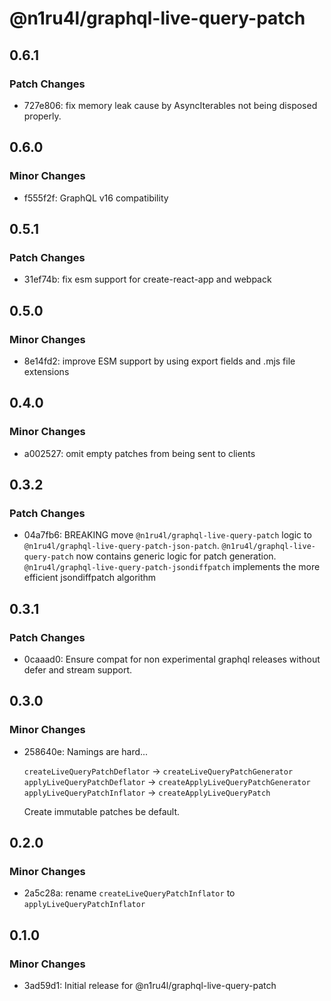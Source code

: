 # @n1ru4l/graphql-live-query-patch

## 0.6.1

### Patch Changes

- 727e806: fix memory leak cause by AsyncIterables not being disposed properly.

## 0.6.0

### Minor Changes

- f555f2f: GraphQL v16 compatibility

## 0.5.1

### Patch Changes

- 31ef74b: fix esm support for create-react-app and webpack

## 0.5.0

### Minor Changes

- 8e14fd2: improve ESM support by using export fields and .mjs file extensions

## 0.4.0

### Minor Changes

- a002527: omit empty patches from being sent to clients

## 0.3.2

### Patch Changes

- 04a7fb6: BREAKING move `@n1ru4l/graphql-live-query-patch` logic to `@n1ru4l/graphql-live-query-patch-json-patch`. `@n1ru4l/graphql-live-query-patch` now contains generic logic for patch generation. `@n1ru4l/graphql-live-query-patch-jsondiffpatch` implements the more efficient jsondiffpatch algorithm

## 0.3.1

### Patch Changes

- 0caaad0: Ensure compat for non experimental graphql releases without defer and stream support.

## 0.3.0

### Minor Changes

- 258640e: Namings are hard...

  `createLiveQueryPatchDeflator` -> `createLiveQueryPatchGenerator`
  `applyLiveQueryPatchDeflator` -> `createApplyLiveQueryPatchGenerator`
  `applyLiveQueryPatchInflator` -> `createApplyLiveQueryPatch`

  Create immutable patches be default.

## 0.2.0

### Minor Changes

- 2a5c28a: rename `createLiveQueryPatchInflator` to `applyLiveQueryPatchInflator`

## 0.1.0

### Minor Changes

- 3ad59d1: Initial release for @n1ru4l/graphql-live-query-patch
